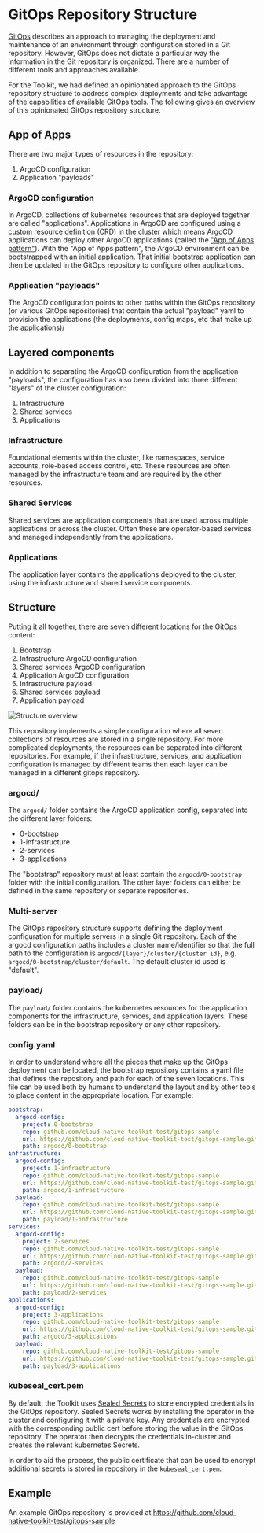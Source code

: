 # GitOps Repository Structure

[GitOps](../../concepts/gitops/) describes an approach to managing the deployment and maintenance of an environment through configuration stored in a Git repository. However, GitOps does not dictate a particular way the information in the Git repository is organized. There are a number of different tools and approaches available.

For the Toolkit, we had defined an opinionated approach to the GitOps repository structure to address complex deployments and take advantage of the capabilities of available GitOps tools. The following gives an overview of this opinionated GitOps repository structure. 

## App of Apps

There are two major types of resources in the repository:

1. ArgoCD configuration
2. Application "payloads"

### ArgoCD configuration

In ArgoCD, collections of kubernetes resources that are deployed together are called "applications". Applications in ArgoCD are configured using a custom resource definition (CRD) in the cluster which means ArgoCD applications can deploy other ArgoCD applications (called the ["App of Apps pattern"](https://argoproj.github.io/argo-cd/operator-manual/cluster-bootstrapping/#app-of-apps-pattern)). With the "App of Apps pattern", the ArgoCD environment can be bootstrapped with an initial application. That initial bootstrap application can then be updated in the GitOps repository to configure other applications.

### Application "payloads"

The ArgoCD configuration points to other paths within the GitOps repository (or various GitOps repositories) that contain the actual "payload" yaml to provision the applications (the deployments, config maps, etc that make up the applications)/

## Layered components

In addition to separating the ArgoCD configuration from the application "payloads", the configuration has also been divided into three different "layers" of the cluster configuration:

1. Infrastructure
2. Shared services
3. Applications

### Infrastructure

Foundational elements within the cluster, like namespaces, service accounts, role-based access control, etc. These resources are often managed by the infrastructure team and are required by the other resources.

### Shared Services

Shared services are application components that are used across multiple applications or across the cluster. Often these are operator-based services and managed independently from the applications.

### Applications

The application layer contains the applications deployed to the cluster, using the infrastructure and shared service components.

## Structure

Putting it all together, there are seven different locations for the GitOps content:

1. Bootstrap
2. Infrastructure ArgoCD configuration
3. Shared services ArgoCD configuration
4. Application ArgoCD configuration
5. Infrastructure payload
6. Shared services payload
7. Application payload

![Structure overview](https://operate.cloudnativetoolkit.dev/images/gitops-structure-overview.png)

This repository implements a simple configuration where all seven collections of resources are stored in a single repository. For more complicated deployments, the resources can be separated into different repositories. For example, if the infrastructure, services, and application configuration is managed by different teams then each layer can be managed in a different gitops repository.

### argocd/

The `argocd/` folder contains the ArgoCD application config, separated into the different layer folders:

- 0-bootstrap
- 1-infrastructure
- 2-services
- 3-applications

The "bootstrap" repository must at least contain the `argocd/0-bootstrap` folder with the initial configuration. The other layer folders can either be defined in the same repository or separate repositories.

### Multi-server

The GitOps repository structure supports defining the deployment configuration for multiple servers in a single Git repository. Each of the argocd configuration paths includes a cluster name/identifier so that the full path to the configuration is `argocd/{layer}/cluster/{cluster id}`, e.g. `argocd/0-bootstrap/cluster/default`. The default cluster id used is "default". 

### payload/

The `payload/` folder contains the kubernetes resources for the application components for the infrastructure, services, and application layers. These folders can be in the bootstrap repository or any other repository.

### config.yaml

In order to understand where all the pieces that make up the GitOps deployment can be located, the bootstrap repository contains a yaml file that defines the repository and path for each of the seven locations. This file can be used both by humans to understand the layout and by other tools to place content in the appropriate location. For example:

```yaml
bootstrap:
  argocd-config:
    project: 0-bootstrap
    repo: github.com/cloud-native-toolkit-test/gitops-sample
    url: https://github.com/cloud-native-toolkit-test/gitops-sample.git
    path: argocd/0-bootstrap
infrastructure:
  argocd-config:
    project: 1-infrastructure
    repo: github.com/cloud-native-toolkit-test/gitops-sample
    url: https://github.com/cloud-native-toolkit-test/gitops-sample.git
    path: argocd/1-infrastructure
  payload:
    repo: github.com/cloud-native-toolkit-test/gitops-sample
    url: https://github.com/cloud-native-toolkit-test/gitops-sample.git
    path: payload/1-infrastructure
services:
  argocd-config:
    project: 2-services
    repo: github.com/cloud-native-toolkit-test/gitops-sample
    url: https://github.com/cloud-native-toolkit-test/gitops-sample.git
    path: argocd/2-services
  payload:
    repo: github.com/cloud-native-toolkit-test/gitops-sample
    url: https://github.com/cloud-native-toolkit-test/gitops-sample.git
    path: payload/2-services
applications:
  argocd-config:
    project: 3-applications
    repo: github.com/cloud-native-toolkit-test/gitops-sample
    url: https://github.com/cloud-native-toolkit-test/gitops-sample.git
    path: argocd/3-applications
  payload:
    repo: github.com/cloud-native-toolkit-test/gitops-sample
    url: https://github.com/cloud-native-toolkit-test/gitops-sample.git
    path: payload/3-applications
```

### kubeseal_cert.pem

By default, the Toolkit uses [Sealed Secrets](https://github.com/bitnami-labs/sealed-secrets) to store encrypted credentials in the GitOps repository. Sealed Secrets works by installing the operator in the cluster and configuring it with a private key. Any credentials are encrypted with the corresponding public cert before storing the value in the GitOps repository. The operator then decrypts the credentials in-cluster and creates the relevant kubernetes Secrets.

In order to aid the process, the public certificate that can be used to encrypt additional secrets is stored in repository in the `kubeseal_cert.pem`.

## Example

An example GitOps repository is provided at https://github.com/cloud-native-toolkit-test/gitops-sample

